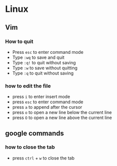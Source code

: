 # Linux 
## Vim
### How to quit
- Press `esc` to enter command mode
- Type `:wq` to save and quit
- Type `:q!` to quit without saving
- Type `:w` to save without quitting
- Type `:q` to quit without saving

### how to edit the file
- press `i` to enter insert mode
- press `esc` to enter command mode
- press `a` to append after the cursor
- press `o` to open a new line below the current line
- press `O` to open a new line above the current line

## google commands
### how to close the tab 
- press `ctrl` + `w` to close the tab
